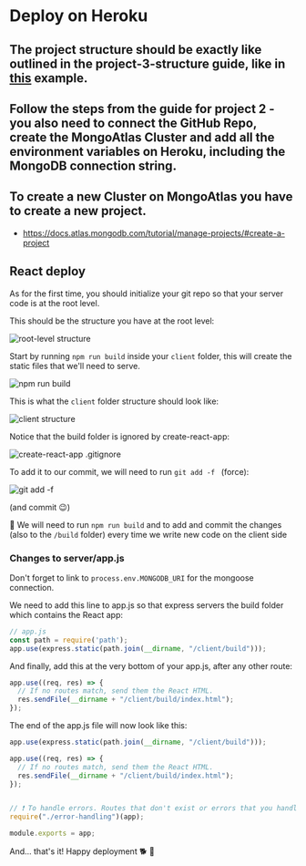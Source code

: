 # Deploy on Heroku

## The project structure should be exactly like outlined in the project-3-structure guide, like in [this](https://github.com/WDFT-Berlin-January-2021/w8d1/tree/master/projector) example.

## Follow the steps from the guide for project 2 - you also need to connect the GitHub Repo, create the MongoAtlas Cluster and add all the environment variables on Heroku, including the MongoDB connection string.

## To create a new Cluster on MongoAtlas you have to create a new project. 
- https://docs.atlas.mongodb.com/tutorial/manage-projects/#create-a-project

## React deploy

As for the first time, you should initialize your git repo so that your server code is at the root level.

This should be the structure you have at the root level: 

![root-level structure](https://i.imgur.com/Xihs4uP.png)

Start by running `npm run build` inside your `client` folder, this will create the static files that we'll need to serve.

![npm run build](https://i.imgur.com/VWsclun.png)

This is what the `client` folder structure should look like: 

![client structure](https://i.imgur.com/3J9U4gQ.png)

Notice that the build folder is ignored by create-react-app:

![create-react-app .gitignore](https://i.imgur.com/RA3UmIT.png)


To add it to our commit, we will need to run `git add -f ` (force):

![git add -f](https://i.imgur.com/34seZ0K.png)

(and commit 😉)

🚨 We will need to run `npm run build` and to add and commit the changes (also to the `/build` folder) every time we write new code on the client side 

### Changes to server/app.js

Don't forget to link to `process.env.MONGODB_URI` for the mongoose connection.

We need to add this line to app.js so that express servers the build folder which contains the React app: 

```js
// app.js
const path = require('path');
app.use(express.static(path.join(__dirname, "/client/build")));
```

And finally, add this at the very bottom of your app.js, after any other route:

```js
app.use((req, res) => {
  // If no routes match, send them the React HTML.
  res.sendFile(__dirname + "/client/build/index.html");
});
```

The end of the app.js file will now look like this:
```js
app.use(express.static(path.join(__dirname, "/client/build")));

app.use((req, res) => {
  // If no routes match, send them the React HTML.
  res.sendFile(__dirname + "/client/build/index.html");
});


// ❗ To handle errors. Routes that don't exist or errors that you handle in specific routes
require("./error-handling")(app);

module.exports = app;
```

And... that's it! Happy deployment 🐕 🚀